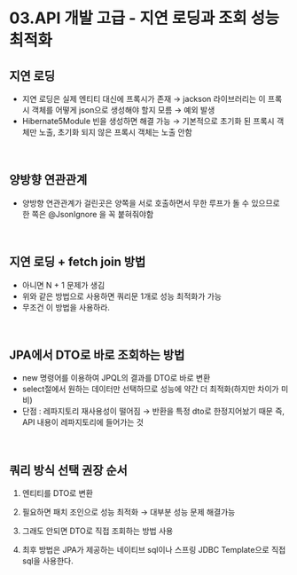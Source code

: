 # 03.API 개발 고급 - 지연 로딩과 조회 성능 최적화

## 지연 로딩

- 지연 로딩은 실제 엔티티 대신에 프록시가 존재 → jackson 라이브러리는 이 프록시 객체를 어떻게 json으로 생성해야 할지 모름 → 예외 발생
- Hibernate5Module 빈을 생성하면 해결 가능 → 기본적으로 초기화 된 프록시 객체만 노출, 초기화 되지 않은 프록시 객체는 노출 안함

<br>

## 양방향 연관관계

- 양방향 연관관계가 걸린곳은 양쪽을 서로 호출하면서 무한 루프가 돌 수 있으므로 한 쪽은 @JsonIgnore 을 꼭 붙혀줘야함

<br>

## 지연 로딩 + fetch join 방법

- 아니면 N + 1 문제가 생김
- 위와 같은 방법으로 사용하면 쿼리문 1개로 성능 최적화가 가능
- 무조건 이 방법을 사용하라.

<br>

## JPA에서 DTO로 바로 조회하는 방법

- new 명령어를 이용하여 JPQL의 결과를 DTO로 바로 변환
- select절에서 원하는 데이터만 선택하므로 성능에 약간 더 최적화(하지만 차이가 미비)
- 단점 : 레파지토리 재사용성이 떨어짐 → 반환을 특정 dto로 한정지어놨기 때문 즉, API 내용이 레파지토리에 들어가는 것

<br>

## 쿼리 방식 선택 권장 순서

1) 엔티티를 DTO로 변환

2) 필요하면 패치 조인으로 성능 최적화 → 대부분 성능 문제 해결가능

3) 그래도 안되면 DTO로 직접 조회하는 방법 사용

4) 최후 방법은 JPA가 제공하는 네이티브 sql이나 스프링 JDBC Template으로 직접 sql을 사용한다.